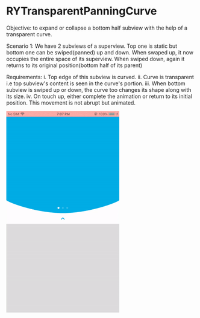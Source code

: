 # RYTransparentPanningCurve

Objective: 
to expand or collapse a bottom half subview with the help of a transparent curve.

Scenario 1: 
We have 2 subviews of a superview.
Top one is static but bottom one can be swiped(panned) up and down. When swaped up, it now occupies the entire space of its superview. 
When swiped down, again it returns to its original position(bottom half of its parent)

Requirements:
i. Top edge of this subview is curved.
ii. Curve is transparent i.e top subview's content is seen in the curve's portion.
iii. When bottom subview is swiped up or down, the curve too changes its shape along with its size.
iv. On touch up, either complete the animation or return to its initial position. This movement is not abrupt but animated.

<img src="https://github.com/Rahul4ios/RYTransparentPanningCurve/blob/master/RYTransparentPanningCurve.gif" width="300" height="533.5">
